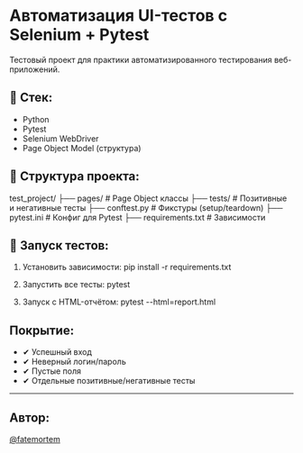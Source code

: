 # Автоматизация UI-тестов с Selenium + Pytest

Тестовый проект для практики автоматизированного тестирования веб-приложений.

## 🔧 Стек:
- Python
- Pytest
- Selenium WebDriver
- Page Object Model (структура)

## 📂 Структура проекта:

test_project/
├── pages/                  # Page Object классы
├── tests/                  # Позитивные и негативные тесты
├── conftest.py             # Фикстуры (setup/teardown)
├── pytest.ini              # Конфиг для Pytest
├── requirements.txt        # Зависимости

## 🚀 Запуск тестов:

1. Установить зависимости:
pip install -r requirements.txt

2. Запустить все тесты:
pytest

3. Запуск с HTML-отчётом:
pytest --html=report.html

## Покрытие:

- ✔ Успешный вход
- ✔ Неверный логин/пароль
- ✔ Пустые поля
- ✔ Отдельные позитивные/негативные тесты

---

## Автор:
[@fatemortem](https://github.com/fatemortem)
